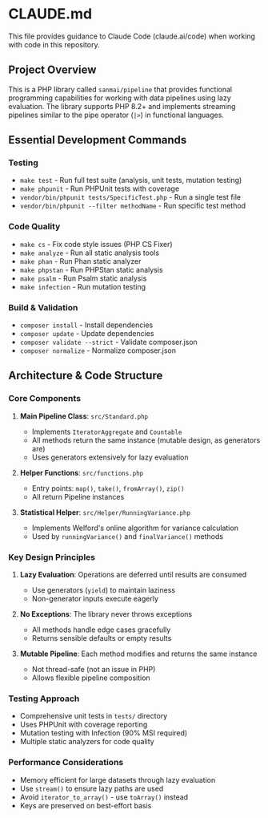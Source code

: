 # CLAUDE.md

This file provides guidance to Claude Code (claude.ai/code) when working with code in this repository.

## Project Overview

This is a PHP library called `sanmai/pipeline` that provides functional programming capabilities for working with data pipelines using lazy evaluation. The library supports PHP 8.2+ and implements streaming pipelines similar to the pipe operator (`|>`) in functional languages.

## Essential Development Commands

### Testing
- `make test` - Run full test suite (analysis, unit tests, mutation testing)
- `make phpunit` - Run PHPUnit tests with coverage
- `vendor/bin/phpunit tests/SpecificTest.php` - Run a single test file
- `vendor/bin/phpunit --filter methodName` - Run specific test method

### Code Quality
- `make cs` - Fix code style issues (PHP CS Fixer)
- `make analyze` - Run all static analysis tools
- `make phan` - Run Phan static analyzer
- `make phpstan` - Run PHPStan static analysis
- `make psalm` - Run Psalm static analysis
- `make infection` - Run mutation testing

### Build & Validation
- `composer install` - Install dependencies
- `composer update` - Update dependencies
- `composer validate --strict` - Validate composer.json
- `composer normalize` - Normalize composer.json

## Architecture & Code Structure

### Core Components

1. **Main Pipeline Class**: `src/Standard.php`
   - Implements `IteratorAggregate` and `Countable`
   - All methods return the same instance (mutable design, as generators are)
   - Uses generators extensively for lazy evaluation

2. **Helper Functions**: `src/functions.php`
   - Entry points: `map()`, `take()`, `fromArray()`, `zip()`
   - All return Pipeline instances

3. **Statistical Helper**: `src/Helper/RunningVariance.php`
   - Implements Welford's online algorithm for variance calculation
   - Used by `runningVariance()` and `finalVariance()` methods

### Key Design Principles

1. **Lazy Evaluation**: Operations are deferred until results are consumed
   - Use generators (`yield`) to maintain laziness
   - Non-generator inputs execute eagerly

2. **No Exceptions**: The library never throws exceptions
   - All methods handle edge cases gracefully
   - Returns sensible defaults or empty results

3. **Mutable Pipeline**: Each method modifies and returns the same instance
   - Not thread-safe (not an issue in PHP)
   - Allows flexible pipeline composition

### Testing Approach

- Comprehensive unit tests in `tests/` directory
- Uses PHPUnit with coverage reporting
- Mutation testing with Infection (90% MSI required)
- Multiple static analyzers for code quality

### Performance Considerations

- Memory efficient for large datasets through lazy evaluation
- Use `stream()` to ensure lazy paths are used
- Avoid `iterator_to_array()` - use `toArray()` instead
- Keys are preserved on best-effort basis
